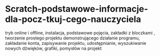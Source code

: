 # Scratch-podstawowe-informacje-dla-pocz-tkuj-cego-nauczyciela
tryb online i offline, instalacja, podstawowe pojęcia, zakładki z bloczkami , tworzenie prostego projektu demonstrującego działanie programu, zakładanie konta, zapisywanie projektu, udostępnianie, wyszukiwanie nowych dźwięków, grafiki, pomysłów na projekt
